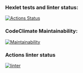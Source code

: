 ### Hexlet tests and linter status:
[![Actions Status](https://github.com/nidges/backend-project-lvl1/workflows/hexlet-check/badge.svg?branch=)](https://github.com/nidges/backend-project-lvl1/actions?query=branch:)

### CodeClimate Maintainability:
[![Maintainability](https://api.codeclimate.com/v1/badges/70f28cf06c690228a521/maintainability)](https://codeclimate.com/github/nidges/backend-project-lvl1/maintainability)

### Actions linter status
[![linter](https://github.com/nidges/backend-project-lvl1/actions/workflows/linter-workflow.yml/badge.svg)](https://github.com/nidges/backend-project-lvl1/actions/workflows/linter-workflow.yml)
